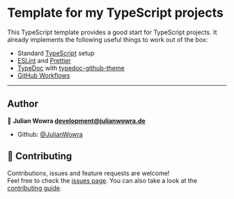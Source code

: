 # Template for my TypeScript projects

This TypeScript template provides a good start for TypeScript projects. It already implements the following useful things to work out of the box:

- Standard [TypeScript](https://www.typescriptlang.org/) setup
- [ESLint](https://eslint.org/) and [Prettier](https://prettier.io/)
- [TypeDoc](https://typedoc.org/) with [typedoc-github-theme](https://github.com/JulianWowra/typedoc-github-theme)
- [GitHub Workflows](https://docs.github.com/en/actions/using-workflows/about-workflows)

---

## Author

👤 **Julian Wowra <development@julianwowra.de>**

- Github: [@JulianWowra](https://github.com/JulianWowra)

## 🤝 Contributing

Contributions, issues and feature requests are welcome!<br />Feel free to check the [issues page](https://github.com/JulianWowra/template-typescript/issues). You can also take a look at the [contributing guide](https://github.com/JulianWowra/template-typescript/blob/main/CONTRIBUTING.md).
